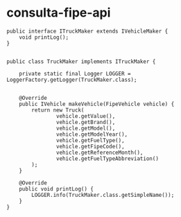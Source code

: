 # consulta-fipe-api

    public interface ITruckMaker extends IVehicleMaker {
        void printLog();
    }


    public class TruckMaker implements ITruckMaker {

        private static final Logger LOGGER = LoggerFactory.getLogger(TruckMaker.class);


        @Override
        public IVehicle makeVehicle(FipeVehicle vehicle) {
            return new Truck(
                    vehicle.getValue(),
                    vehicle.getBrand(),
                    vehicle.getModel(),
                    vehicle.getModelYear(),
                    vehicle.getFuelType(),
                    vehicle.getFipeCode(),
                    vehicle.getReferenceMonth(),
                    vehicle.getFuelTypeAbbreviation()
            );
        }
    
        @Override
        public void printLog() {
            LOGGER.info(TruckMaker.class.getSimpleName());
        }
    }


